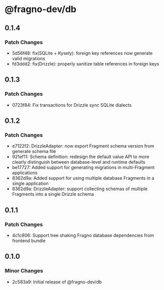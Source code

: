 # @fragno-dev/db

## 0.1.4

### Patch Changes

- 5d56f48: fix(SQLite + Kysely): foreign key references now generate valid migrations
- fd3ddd2: fix(Drizzle): properly sanitize table references in foreign keys

## 0.1.3

### Patch Changes

- 0723f84: Fix transactions for Drizzle sync SQLite dialects

## 0.1.2

### Patch Changes

- e7122f2: DrizzleAdapter: now export Fragment schema version from generate schema file
- 921ef11: Schema definition: redesign the default value API to more clearly distinguish between
  database-level and runtime defaults
- be17727: Added support for generating migrations in multi-Fragment applications
- 8362d9a: Added support for using multiple database Fragments in a single application
- 8362d9a: DrizzleAdapter: support collecting schemas of multiple Fragments into a single Drizzle
  schema

## 0.1.1

### Patch Changes

- 4c1c806: Support tree shaking Fragno database dependencies from frontend bundle

## 0.1.0

### Minor Changes

- 2c583a9: Initial release of @fragno-dev/db
